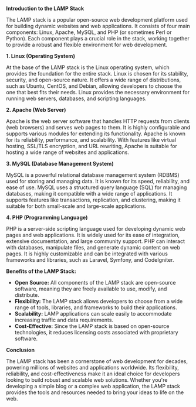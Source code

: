 **Introduction to the LAMP Stack**

The LAMP stack is a popular open-source web development platform used for building dynamic websites and web applications. It consists of four main components: Linux, Apache, MySQL, and PHP (or sometimes Perl or Python). Each component plays a crucial role in the stack, working together to provide a robust and flexible environment for web development.

**1. Linux (Operating System)**

At the base of the LAMP stack is the Linux operating system, which provides the foundation for the entire stack. Linux is chosen for its stability, security, and open-source nature. It offers a wide range of distributions, such as Ubuntu, CentOS, and Debian, allowing developers to choose the one that best fits their needs. Linux provides the necessary environment for running web servers, databases, and scripting languages.

**2. Apache (Web Server)**

Apache is the web server software that handles HTTP requests from clients (web browsers) and serves web pages to them. It is highly configurable and supports various modules for extending its functionality. Apache is known for its reliability, performance, and scalability. With features like virtual hosting, SSL/TLS encryption, and URL rewriting, Apache is suitable for hosting a wide range of websites and applications.

**3. MySQL (Database Management System)**

MySQL is a powerful relational database management system (RDBMS) used for storing and managing data. It is known for its speed, reliability, and ease of use. MySQL uses a structured query language (SQL) for managing databases, making it compatible with a wide range of applications. It supports features like transactions, replication, and clustering, making it suitable for both small-scale and large-scale applications.

**4. PHP (Programming Language)**

PHP is a server-side scripting language used for developing dynamic web pages and web applications. It is widely used for its ease of integration, extensive documentation, and large community support. PHP can interact with databases, manipulate files, and generate dynamic content on web pages. It is highly customizable and can be integrated with various frameworks and libraries, such as Laravel, Symfony, and CodeIgniter.

**Benefits of the LAMP Stack:**

- **Open Source:** All components of the LAMP stack are open-source software, meaning they are freely available to use, modify, and distribute.
- **Flexibility:** The LAMP stack allows developers to choose from a wide range of tools, libraries, and frameworks to build their applications.
- **Scalability:** LAMP applications can scale easily to accommodate increasing traffic and data requirements.
- **Cost-Effective:** Since the LAMP stack is based on open-source technologies, it reduces licensing costs associated with proprietary software.

**Conclusion**

The LAMP stack has been a cornerstone of web development for decades, powering millions of websites and applications worldwide. Its flexibility, reliability, and cost-effectiveness make it an ideal choice for developers looking to build robust and scalable web solutions. Whether you're developing a simple blog or a complex web application, the LAMP stack provides the tools and resources needed to bring your ideas to life on the web.